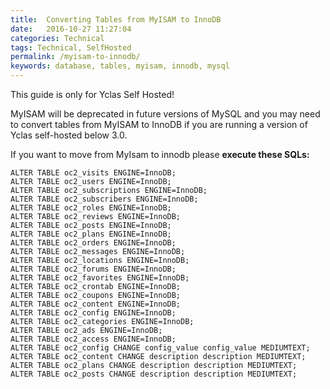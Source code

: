```yaml
---
title:  Converting Tables from MyISAM to InnoDB
date:   2016-10-27 11:27:04
categories: Technical
tags: Technical, SelfHosted
permalink: /myisam-to-innodb/
keywords: database, tables, myisam, innodb, mysql
---
```

<div class="alert alert-warning">
<strong><i class="glyphicon glyphicon-warning-sign"></i> </strong> This guide is only for Yclas Self Hosted!
</div>

MyISAM will be deprecated in future versions of MySQL and you may need to convert tables from MyISAM to InnoDB if you are running a version of Yclas self-hosted below 3.0.

If you want to move from MyIsam to innodb please **execute these SQLs:**

    ALTER TABLE oc2_visits ENGINE=InnoDB;
    ALTER TABLE oc2_users ENGINE=InnoDB;
    ALTER TABLE oc2_subscriptions ENGINE=InnoDB;
	ALTER TABLE oc2_subscribers ENGINE=InnoDB;
	ALTER TABLE oc2_roles ENGINE=InnoDB;
	ALTER TABLE oc2_reviews ENGINE=InnoDB;
	ALTER TABLE oc2_posts ENGINE=InnoDB;
	ALTER TABLE oc2_plans ENGINE=InnoDB;
	ALTER TABLE oc2_orders ENGINE=InnoDB;
	ALTER TABLE oc2_messages ENGINE=InnoDB;
	ALTER TABLE oc2_locations ENGINE=InnoDB;
	ALTER TABLE oc2_forums ENGINE=InnoDB;
	ALTER TABLE oc2_favorites ENGINE=InnoDB;
	ALTER TABLE oc2_crontab ENGINE=InnoDB;
	ALTER TABLE oc2_coupons ENGINE=InnoDB;
	ALTER TABLE oc2_content ENGINE=InnoDB;
	ALTER TABLE oc2_config ENGINE=InnoDB;
	ALTER TABLE oc2_categories ENGINE=InnoDB;
	ALTER TABLE oc2_ads ENGINE=InnoDB;
	ALTER TABLE oc2_access ENGINE=InnoDB;
	ALTER TABLE oc2_config CHANGE config_value config_value MEDIUMTEXT;
	ALTER TABLE oc2_content CHANGE description description MEDIUMTEXT;
	ALTER TABLE oc2_plans CHANGE description description MEDIUMTEXT;
	ALTER TABLE oc2_posts CHANGE description description MEDIUMTEXT;


